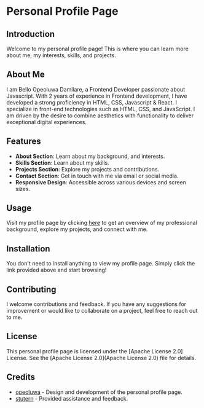 # Personal Profile Page

## Introduction

Welcome to my personal profile page! This is where you can learn more about me, my interests, skills, and projects.

## About Me

I am Bello Opeoluwa Damilare, a Frontend Developer passionate about Javascript. With 2 years of experience in Frontend development, I have developed a strong proficiency in HTML, CSS, Javascript & React. I specialize in front-end technologies such as HTML, CSS, and JavaScript. I am driven by the desire to combine aesthetics with functionality to deliver exceptional digital experiences.

## Features

- **About Section**: Learn about my background, and interests.
- **Skills Section**: Learn about my skills.
- **Projects Section**: Explore my projects and contributions.
- **Contact Section**: Get in touch with me via email or social media.
- **Responsive Design**: Accessible across various devices and screen sizes.

## Usage

Visit my profile page by clicking [here](https://opeoluwa44.github.io/personal-profile-page/index.html) to get an overview of my professional background, explore my projects, and connect with me.

## Installation

You don't need to install anything to view my profile page. Simply click the link provided above and start browsing!

## Contributing

I welcome contributions and feedback. If you have any suggestions for improvement or would like to collaborate on a project, feel free to reach out to me.

## License

This personal profile page is licensed under the [Apache License 2.0] License. See the [Apache License 2.0](Apache License 2.0) file for details.

## Credits

- [opeoluwa](https://github.com/opeoluwa44) - Design and development of the personal profile page.
- [stutern](https://github.com/stutern) - Provided assistance and feedback.
